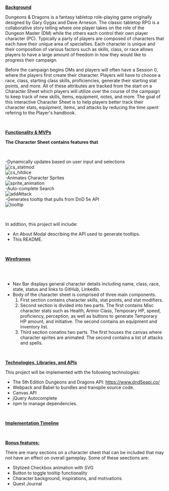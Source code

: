 **<ins>Background</ins>**

Dungeons & Dragons is a fantasy tabletop role-playing game originally designed by Gary Gygax and Dave Arneson. The classic tabletop RPG is a collaborative story telling where one player takes on the role of the Dungeon Master (DM) while the others each control their own player character (PC). Typically a party of players are composed of characters that each have their unique area of specialties. Each character is unique and their composition of various factors such as skills, class, or race allows players to have a large amount of freedom in how they would like to progress their campaign. 

Before the campaign begins DMs and players will often have a Session 0, where the players first create their character. Players will have to choose a race, class, starting class skills, proficiencies, generate their starting stat points, and more. All of these attributes are tracked from the start on a Character Sheet which players will utilize over the course of the campaign to keep track of new skills, items, equipment, notes, and more. The goal of this interactive Character Sheet is to help players better track their character stats, equipment, items, and attacks by reducing the time spent refering to the Player's handbook.

<br>

**<ins>Functionality & MVPs</ins>**

**The Character Sheet contains features that**

<br>

-Dynamically updates based on user input and selections
<br>
![cs_statmod](https://user-images.githubusercontent.com/103459101/191825331-a3ef6955-a26a-4df1-a797-31b94671d17d.gif)
<br>
![cs_hitdice](https://user-images.githubusercontent.com/103459101/191825321-eceb0248-35cf-4bbe-825a-06f07d3ec6ff.gif)
<br>
-Animates Character Sprites
<br>
![sprite_animation](https://user-images.githubusercontent.com/103459101/191825344-f5968819-c91e-4a52-90f2-d8cae7825569.gif)
<br>
-Auto-complete Search
<br>
![addAttack](https://user-images.githubusercontent.com/103459101/191825121-0ee5a9c3-2c00-4cd5-8ca7-5542d06fe0da.gif)
<br>
-Generates tooltip that pulls from DnD 5e API
<br>
![tooltip](https://user-images.githubusercontent.com/103459101/191825342-3d8b3221-b7b8-4dd5-8fee-6f63f2cec538.gif)

<br>





In addtion, this project will include: 
- An About Modal describing the API used to generate tooltips.
- This README.

<br>

**<ins>Wireframes</ins>**

<br>



<br>

- Nav Bar displays general character details including name, class, race, state, status and links to GitHub, LinkedIn.
- Body of the character sheet is comprised of three main components. 
    1. First section contains character skills, stat points, and stat modifiers.
    2. Second section is divided into two parts. The first contains Misc character stats such as Health, Armor Class, Temporary HP, speed, proficiency, perception, as well as buttons to generate Temporary HP amount, and initiative. The second contains an equipment and inventory list.
    3. Third section conatins two parts. The first houses the canvas where character sprites are animated. The second contains a list of attacks and spells.

<br>

**<ins>Technologies, Libraries, and APIs</ins>**

This project will be implemented with the following technologies:
- The 5th Edition Dungeons and Dragons API: https://www.dnd5eapi.co/
- Webpack and Babel to bundles and transpile source code.
- Canvas API
- jQuery Autocomplete 
- npm to manage dependencies. 

<br>

**<ins>Implementation Timeline</ins>**



<br>

**<ins>Bonus features:</ins>**

There are many sections on a character sheet that can be included that may not have an effect on overall gameplay. Some of these seections are: 

- Stylized Checkbox animation with SVG
- Button to toggle tooltip functionality
- Character background, inspirations, and motivations
- Quest Journal
